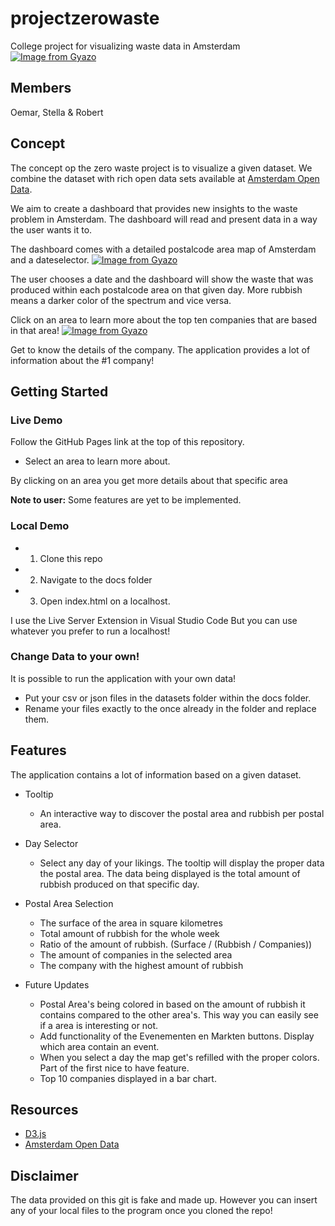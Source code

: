 # projectzerowaste
College project for visualizing waste data in Amsterdam
[![Image from Gyazo](https://i.gyazo.com/aba2b9f0a2fb212a468a744506d27235.png)](https://gyazo.com/aba2b9f0a2fb212a468a744506d27235)

## Members
Oemar, Stella & Robert

## Concept
The concept op the zero waste project is to visualize a given dataset. We combine the dataset with rich open data sets available at [Amsterdam Open Data](https://maps.amsterdam.nl/open_geodata).

We aim to create a dashboard that provides new insights to the waste problem in Amsterdam. The dashboard will read and present data in a way the user wants it to.

The dashboard comes with a detailed postalcode area map of Amsterdam and a dateselector.
[![Image from Gyazo](https://i.gyazo.com/48ba2f4dec022a768866bf534eb6c27c.gif)](https://gyazo.com/48ba2f4dec022a768866bf534eb6c27c)

The user chooses a date and the dashboard will show the waste that was produced within each postalcode area on that given day.
More rubbish means a darker color of the spectrum and vice versa.

Click on an area to learn more about the top ten companies that are based in that area!
[![Image from Gyazo](https://i.gyazo.com/fc6a52718231edc45ce19660449abcfb.gif)](https://gyazo.com/fc6a52718231edc45ce19660449abcfb)

Get to know the details of the company. The application provides a lot of information about the #1 company!

## Getting Started

### Live Demo
Follow the GitHub Pages link at the top of this repository.

* Select an area to learn more about.

By clicking on an area you get more details about that specific area

**Note to user:**  Some features are yet to be implemented.

### Local Demo

* 1. Clone this repo
* 2. Navigate to the docs folder
* 3. Open index.html on a localhost.

I use the Live Server Extension in Visual Studio Code
But you can use whatever you prefer to run a localhost!


### Change Data to your own!
It is possible to run the application with your own data!

* Put your csv or json files in the datasets folder within the docs folder.
* Rename your files exactly to the once already in the folder and replace them.



## Features
The application contains a lot of information based on a given dataset.

* Tooltip
  - An interactive way to discover the postal area and rubbish per postal area.

* Day Selector
  - Select any day of your likings. The tooltip will display the proper data the postal area. The data being displayed is the total amount of rubbish produced on that specific day.
  
* Postal Area Selection
  - The surface of the area in square kilometres
  - Total amount of rubbish for the whole week
  - Ratio of the amount of rubbish. (Surface / (Rubbish / Companies))
  - The amount of companies in the selected area
  - The company with the highest amount of rubbish
  
* Future Updates
  - Postal Area's being colored in based on the amount of rubbish it contains compared to the other area's. This way you can easily see if a area is interesting or not.
  - Add functionality of the Evenementen en Markten buttons. Display which area contain an event.
  - When you select a day the map get's refilled with the proper colors. Part of the first nice to have feature.
  - Top 10 companies displayed in a bar chart.


## Resources
* [D3.js](https://d3js.org/)
* [Amsterdam Open Data](https://maps.amsterdam.nl/open_geodata)

## Disclaimer
The data provided on this git is fake and made up. However you can insert any of your local files to the program once you cloned the repo!
